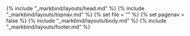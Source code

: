 {% include "_markbind/layouts/head.md" %}
{% include "_markbind/layouts/topnav.md" %}
{% set file =  "" %}
{% set pagenav =  false %}
{% include "_markbind/layouts/body.md" %}
{% include "_markbind/layouts/footer.md" %}
